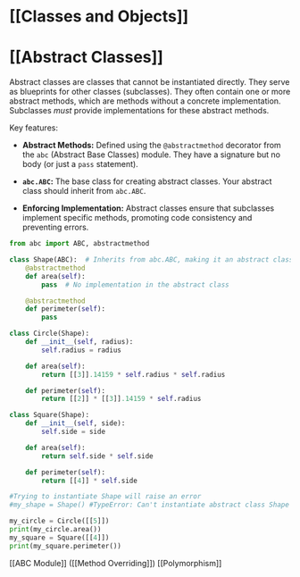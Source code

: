 # [[Classes and Objects]]
# [[Abstract Classes]] 
Abstract classes are classes that cannot be instantiated directly.  They serve as blueprints for other classes (subclasses).  They often contain one or more abstract methods, which are methods without a concrete implementation. Subclasses *must* provide implementations for these abstract methods.

Key features:

* **Abstract Methods:** Defined using the `@abstractmethod` decorator from the `abc` (Abstract Base Classes) module.  They have a signature but no body (or just a `pass` statement).

* **`abc.ABC`:**  The base class for creating abstract classes.  Your abstract class should inherit from `abc.ABC`.

* **Enforcing Implementation:** Abstract classes ensure that subclasses implement specific methods, promoting code consistency and preventing errors.


```python
from abc import ABC, abstractmethod

class Shape(ABC):  # Inherits from abc.ABC, making it an abstract class
    @abstractmethod
    def area(self):
        pass  # No implementation in the abstract class

    @abstractmethod
    def perimeter(self):
        pass

class Circle(Shape):
    def __init__(self, radius):
        self.radius = radius

    def area(self):
        return [[3]].14159 * self.radius * self.radius

    def perimeter(self):
        return [[2]] * [[3]].14159 * self.radius

class Square(Shape):
    def __init__(self, side):
        self.side = side

    def area(self):
        return self.side * self.side

    def perimeter(self):
        return [[4]] * self.side

#Trying to instantiate Shape will raise an error
#my_shape = Shape() #TypeError: Can't instantiate abstract class Shape with abstract methods area, perimeter

my_circle = Circle([[5]])
print(my_circle.area())
my_square = Square([[4]])
print(my_square.perimeter())

```

[[ABC Module]]  ([[Method Overriding]]) [[Polymorphism]]
